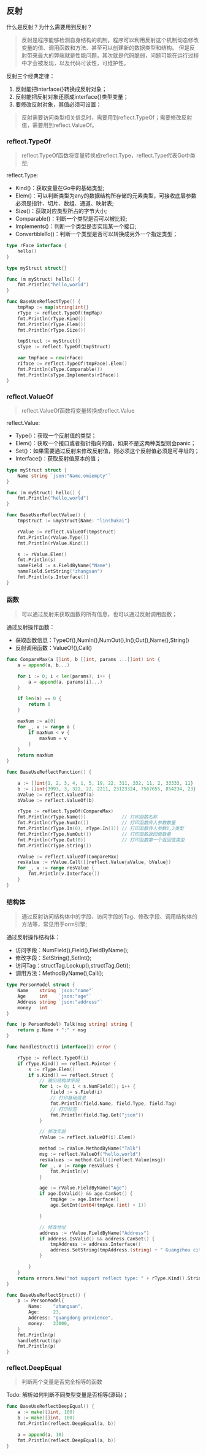 ## 反射

什么是反射？为什么需要用到反射？
> 反射是程序能够检测自身结构的机制，程序可以利用反射这个机制动态修改变量的值、调用函数和方法、甚至可以创建新的数据类型和结构。
但是反射带来最大的弊端就是性能问题，其次就是代码脆弱，问题可能在运行过程中才会被发现，以及代码可读性，可维护性。

反射三个经典定律：
1. 反射能把interface{}转换成反射对象；
2. 反射能把反射对象还原成interface{}类型变量；
3. 要修改反射对象，其值必须可设置；
> 反射需要访问类型相关信息时，需要用到reflect.TypeOf；需要修改反射值，需要用到reflect.ValueOf。


### reflect.TypeOf
> reflect.TypeOf函数将变量转换成reflect.Type，reflect.Type代表Go中类型;

reflect.Type:
- Kind()：获取变量在Go中的基础类型;
- Elem()：可以判断类型为any的数据结构所存储的元素类型，可接收底层参数必须是指针、切片、数组、通道、映射表;
- Size()：获取对应类型所占的字节大小;
- Comparable()：判断一个类型是否可以被比较;
- Implements()：判断一个类型是否实现某一个接口;
- ConvertibleTo()：判断一个类型是否可以转换成另外一个指定类型；

```go
type rFace interface {
	hello()
}

type myStruct struct{}

func (m myStruct) hello() {
	fmt.Println("hello,world")
}

func BaseUseReflectType() {
	tmpMap := map[string]int{}
	rType := reflect.TypeOf(tmpMap)
	fmt.Println(rType.Kind())
	fmt.Println(rType.Elem())
	fmt.Println(rType.Size())

	tmpStruct := myStruct{}
	sType := reflect.TypeOf(tmpStruct)

	var tmpFace = new(rFace)
	rIface := reflect.TypeOf(tmpFace).Elem()
	fmt.Println(sType.Comparable())
	fmt.Println(sType.Implements(rIface))
}
```
### reflect.ValueOf

> reflect.ValueOf函数将变量转换成reflect.Value

reflect.Value:
- Type()：获取一个反射值的类型；
- Elem()：获取一个接口或者指针指向的值，如果不是这两种类型则会panic；
- Set()：如果需要通过反射来修改反射值，则必须这个反射值必须是可寻址的；
- Interface()：获取反射值原本的值；

```go
type myStruct struct {
	Name string `json:"Name,omiempty"`
}

func (m myStruct) hello() {
	fmt.Println("hello,world")
}

func BaseUserReflectValue() {
	tmpstruct := &myStruct{Name: "linshukai"}

	rValue := reflect.ValueOf(tmpstruct)
	fmt.Println(rValue.Type())
	fmt.Println(rValue.Kind())

	s := rValue.Elem()
	fmt.Println(s)
	nameField := s.FieldByName("Name")
	nameField.SetString("zhangsan")
	fmt.Println(s.Interface())
}
```
### 函数

> 可以通过反射来获取函数的所有信息，也可以通过反射调用函数；

通过反射操作函数：
- 获取函数信息：TypeOf(),NumIn(),NumOut(),In(),Out(),Name(),String()
- 反射调用函数：ValueOf(),Call()

```go
func CompareMax(a []int, b []int, params ...[]int) int {
	a = append(a, b...)

	for i := 0; i < len(params); i++ {
		a = append(a, params[i]...)
	}

	if len(a) == 0 {
		return 0
	}

	maxNum := a[0]
	for _, v := range a {
		if maxNum < v {
			maxNum = v
		}
	}
	return maxNum
}

func BaseUseReflectFunction() {

	a := []int{1, 2, 3, 4, 1, 5, 19, 22, 311, 332, 11, 2, 33333, 11}
	b := []int{3993, 3, 322, 22, 2211, 23123324, 7567655, 854234, 23}
	aValue := reflect.ValueOf(a)
	bValue := reflect.ValueOf(b)

	rType := reflect.TypeOf(CompareMax)
	fmt.Println(rType.Name())             // 打印函数名称
	fmt.Println(rType.NumIn())            // 打印函数传入参数数量
	fmt.Println(rType.In(0), rType.In(1)) // 打印函数传入参数1,2类型
	fmt.Println(rType.NumOut())           // 打印函数返回值数量
	fmt.Println(rType.Out(0))             // 打印函数第一个返回值类型
	fmt.Println(rType.String())

	rValue := reflect.ValueOf(CompareMax)
	resValue := rValue.Call([]reflect.Value{aValue, bValue})
	for _, v := range resValue {
		fmt.Println(v.Interface())
	}
}
```

### 结构体

> 通过反射访问结构体中的字段、访问字段的Tag、修改字段、调用结构体的方法等，常见用于orm引擎;

通过反射操作结构体：
- 访问字段：NumField(),Field(),FieldByName();
- 修改字段：SetString(),SetInt();
- 访问Tag：structTag.Lookup(),structTag.Get();
- 调用方法：MethodByName(),Call();


```go
type PersonModel struct {
	Name    string `json:"name"`
	Age     int    `json:"age"`
	Address string `json:"address"`
	money   int
}

func (p PersonModel) Talk(msg string) string {
	return p.Name + ":" + msg
}

func handleStruct(i interface{}) error {

	rType := reflect.TypeOf(i)
	if rType.Kind() == reflect.Pointer {
		s := rType.Elem()
		if s.Kind() == reflect.Struct {
			// 输出结构体字段
			for i := 0; i < s.NumField(); i++ {
				field := s.Field(i)
				// 打印基础信息
				fmt.Println(field.Name, field.Type, field.Tag)
				// 打印标签
				fmt.Println(field.Tag.Get("json"))
			}

			// 修改年龄
			rValue := reflect.ValueOf(i).Elem()

			method := rValue.MethodByName("Talk")
			msg := reflect.ValueOf("hello,world")
			resValues := method.Call([]reflect.Value{msg})
			for _, v := range resValues {
				fmt.Println(v)
			}

			age := rValue.FieldByName("Age")
			if age.IsValid() && age.CanSet() {
				tmpAge := age.Interface()
				age.SetInt(int64(tmpAge.(int) + 1))

			}

			// 修改地址
			address := rValue.FieldByName("Address")
			if address.IsValid() && address.CanSet() {
				tmpAddress := address.Interface()
				address.SetString(tmpAddress.(string) + " Guangzhou city")
			}

		}
	}
	return errors.New("not support reflect type: " + rType.Kind().String())
}

func BaseUseReflectStruct() {
	p := PersonModel{
		Name:    "zhangsan",
		Age:     23,
		Address: "guangdong provience",
		money:   33000,
	}
	fmt.Println(p)
	handleStruct(&p)
	fmt.Println(p)
}
```

### reflect.DeepEqual

> 判断两个变量是否完全相等的函数

Todo: 解析如何判断不同类型变量是否相等(源码)；

```go
func BaseUseReflectDeepEqual() {
	a := make([]int, 100)
	b := make([]int, 100)
	fmt.Println(reflect.DeepEqual(a, b))

	a = append(a, 10)
	fmt.Println(reflect.DeepEqual(a, b))
}
```


